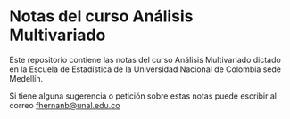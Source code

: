 # Notas del curso Análisis Multivariado

Este repositorio contiene las notas del curso Análisis Multivariado dictado en la Escuela de Estadística de la Universidad Nacional de Colombia sede Medellín. 

Si tiene alguna sugerencia o petición sobre estas notas puede escribir al correo fhernanb@unal.edu.co

